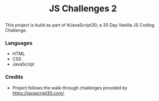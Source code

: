 # <p align="center">**JS Challenges 2**</p>

This project is build as part of #JavaScript30; a 30 Day Vanilla JS Coding Challenge.

### **Languages**
- HTML
- CSS 
- JavaScript

### **Credits**
- Project follows the walk-through challenges provided by https://javascript30.com/.